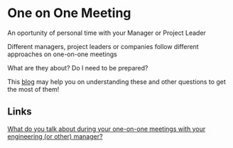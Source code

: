 # One on One Meeting

An oportunity of personal time with your Manager or Project Leader

Different managers, project leaders or companies follow different approaches on one-on-one meetings

What are they about?
Do I need to be prepared?

This [blog](https://dev.to/alainakafkes/what-do-you-talk-about-during-your-one-on-one-meetings-with-your-engineering-or-other-manager-e7d) may help you on understanding these and other questions to get the most of them!

## Links

[What do you talk about during your one-on-one meetings with your engineering (or other) manager?](https://dev.to/alainakafkes/what-do-you-talk-about-during-your-one-on-one-meetings-with-your-engineering-or-other-manager-e7d)
